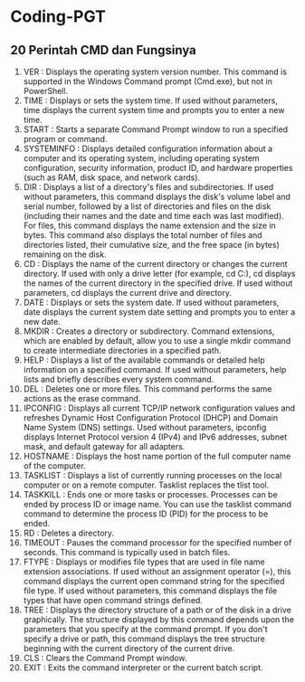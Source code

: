 # Coding-PGT

## 20 Perintah CMD dan Fungsinya

1. VER : Displays the operating system version number. This command is supported in the Windows Command prompt (Cmd.exe), but not in PowerShell.
2. TIME : Displays or sets the system time. If used without parameters, time displays the current system time and prompts you to enter a new time.
3. START : Starts a separate Command Prompt window to run a specified program or command.
4. SYSTEMINFO : Displays detailed configuration information about a computer and its operating system, including operating system configuration, security information, product ID, and hardware properties (such as RAM, disk space, and network cards).
5. DIR : Displays a list of a directory's files and subdirectories. If used without parameters, this command displays the disk's volume label and serial number, followed by a list of directories and files on the disk (including their names and the date and time each was last modified). For files, this command displays the name extension and the size in bytes. This command also displays the total number of files and directories listed, their cumulative size, and the free space (in bytes) remaining on the disk.
6. CD : Displays the name of the current directory or changes the current directory. If used with only a drive letter (for example, cd C:), cd displays the names of the current directory in the specified drive. If used without parameters, cd displays the current drive and directory.
7. DATE : Displays or sets the system date. If used without parameters, date displays the current system date setting and prompts you to enter a new date.
8. MKDIR : Creates a directory or subdirectory. Command extensions, which are enabled by default, allow you to use a single mkdir command to create intermediate directories in a specified path.
9. HELP : Displays a list of the available commands or detailed help information on a specified command. If used without parameters, help lists and briefly describes every system command.
10. DEL : Deletes one or more files. This command performs the same actions as the erase command.
11. IPCONFIG : Displays all current TCP/IP network configuration values and refreshes Dynamic Host Configuration Protocol (DHCP) and Domain Name System (DNS) settings. Used without parameters, ipconfig displays Internet Protocol version 4 (IPv4) and IPv6 addresses, subnet mask, and default gateway for all adapters.
12. HOSTNAME : Displays the host name portion of the full computer name of the computer.
13. TASKLIST : Displays a list of currently running processes on the local computer or on a remote computer. Tasklist replaces the tlist tool.
14. TASKKILL : Ends one or more tasks or processes. Processes can be ended by process ID or image name. You can use the tasklist command command to determine the process ID (PID) for the process to be ended.
15. RD : Deletes a directory.
16. TIMEOUT : Pauses the command processor for the specified number of seconds. This command is typically used in batch files.
17. FTYPE : Displays or modifies file types that are used in file name extension associations. If used without an assignment operator (=), this command displays the current open command string for the specified file type. If used without parameters, this command displays the file types that have open command strings defined.
18. TREE : Displays the directory structure of a path or of the disk in a drive graphically. The structure displayed by this command depends upon the parameters that you specify at the command prompt. If you don't specify a drive or path, this command displays the tree structure beginning with the current directory of the current drive.
19. CLS : Clears the Command Prompt window.
20. EXIT : Exits the command interpreter or the current batch script.
